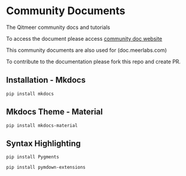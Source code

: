 # Community Documents
The Qitmeer community docs and tutorials

To access the document please access [community doc website](https://qitmeer.github.io/community_docs/)

This community documents are also used for (doc.meerlabs.com)

To contribute to the documentation please fork this repo and create PR.

## Installation - Mkdocs
`pip install mkdocs` 

## Mkdocs Theme - Material
`pip install mkdocs-material` 

## Syntax Highlighting
`pip install Pygments`

`pip install pymdown-extensions`

